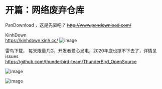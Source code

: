 # 开篇：网络废弃仓库

    


PanDownload ，这是先驱吧？ ~~http://www.pandownload.com/~~

 KinhDown    
 https://kinhdown.kinh.cc/
 ![image](https://github.com/GiveStar/private-plot/assets/86779955/eea316b1-2f4d-4677-9b05-f8cb4315f22e)
    
雷鸟下载， 每天限量几G，开发者爱心发电，2020年底也撑不下去了，详情见issues   
https://github.com/thunderbird-team/ThunderBird_OpenSource     
 
![image](https://github.com/GiveStar/private-plot/assets/86779955/f7f08eec-1703-4f78-99a8-b950ba7c3b8c)

 ![image](https://github.com/GiveStar/private-plot/assets/86779955/174ce7ac-3e67-4b19-86d3-aa3da98ea95d)

